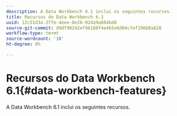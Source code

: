 ```yaml
---
description: A Data Workbench 6.1 inclui os seguintes recursos.
title: Recursos do Data Workbench 6.1
uuid: 12c51d3a-2ffe-4eee-8e26-02da9a864bd8
source-git-commit: d9df90242ef96188f4e4b5e6d04cfef196b0a628
workflow-type: tm+mt
source-wordcount: '18'
ht-degree: 0%

---
```



# Recursos do Data Workbench 6.1{#data-workbench-features}

A Data Workbench 6.1 inclui os seguintes recursos.

